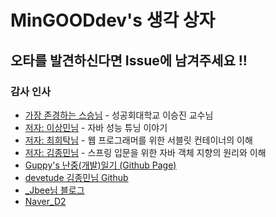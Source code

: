 # MinGOODdev's 생각 상자

## 오타를 발견하신다면 Issue에 남겨주세요 !!

### 감사 인사
* [가장 존경하는 스승님](#) - 성공회대학교 이승진 교수님
* [저자: 이상민님](http://tuning-java.com/) - 자바 성능 튜닝 이야기
* [저자: 최희탁님](#) - 웹 프로그래머를 위한 서블릿 컨테이너의 이해
* [저자: 김종민님](#) - 스프링 입문을 위한 자바 객체 지향의 원리와 이해
* [Guppy's 난중(개발)일기 (Github Page)](https://wckhg89.github.io/)
* [devetude 김종민님 Github](https://github.com/devetude)
* [_Jbee님 블로그](http://asfirstalways.tistory.com/)
* [Naver_D2](https://d2.naver.com)